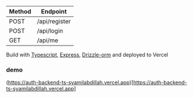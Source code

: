 | Method | Endpoint |
| ----------- | ----------- |
| POST | /api/register |
| POST | /api/login |
| GET | /api/me |

Build with [Typescript](https://www.typescriptlang.org/), [Express](https://expressjs.com/), [Drizzle-orm](https://orm.drizzle.team/docs/quick-start)
and deployed to Vercel

### demo
(https://auth-backend-ts-syamilabdillah.vercel.app)[https://auth-backend-ts-syamilabdillah.vercel.app]
